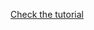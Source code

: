 [Check the tutorial](https://leetcode.com/problems/lowest-common-ancestor-of-a-binary-search-tree/discuss/2414886/on-time-o1-space-c-solution-detailed-explanation-two-solution)